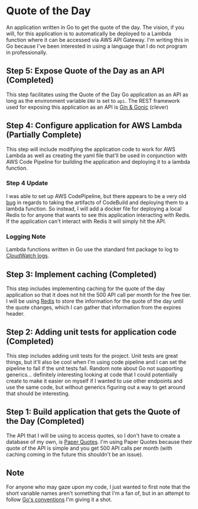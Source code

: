 # Quote of the Day

An application written in Go to get the quote of the day. The vision, if you will, for this application is to automatically be deployed to a Lambda function where it can be accessed via AWS API Gateway. I'm writing this in Go because I've been interested in using a language that I do not program in professionally.

## Step 5: Expose Quote of the Day as an API (Completed)

This step facilitates using the Quote of the Day Go application as an API as long as the environment variable `ENV` is set to `api`. The REST framework used for exposing this application as an API is [Gin & Gonic](https://github.com/gin-gonic/gin) (clever)

## Step 4: Configure application for AWS Lambda (Partially Complete)

This step will include modifying the application code to work for AWS Lambda as well as creating the yaml file that'll be used in conjunction with AWS Code Pipeline for building the application and deploying it to a lambda function.

### Step 4 Update

I was able to set up AWS CodePipeline, but there appears to be a very old [bug](https://forums.aws.amazon.com/thread.jspa?messageID=864336) in regards to taking the artifacts of CodeBuild and deploying them to a lambda function. So instead, I will add a docker file for deploying a local Redis to for anyone that wants to see this application interacting with Redis. If the application can't interact with Redis it will simply hit the API.

### Logging Note

Lambda functions written in Go use the standard fmt package to log to [CloudWatch logs](https://docs.aws.amazon.com/lambda/latest/dg/golang-logging.html).

## Step 3: Implement caching (Completed)

This step includes implementing caching for the quote of the day application so that it does not hit the 500 API call per month for the free tier. I will be using [Redis][redis] to store the information for the quote of the day until the quote changes, which I can gather that information from the expires header.

## Step 2: Adding unit tests for application code (Completed)

This step includes adding unit tests for the project. Unit tests are great things, but it'll also be cool when I'm using code pipeline and I can set the pipeline to fail if the unit tests fail. Random note about Go not supporting generics... definitely interesting looking at code that I could potentially create to make it easier on myself if I wanted to use other endpoints and use the same code, but without generics figuring out a way to get around that should be interesting.

## Step 1: Build application that gets the Quote of the Day (Completed)

The API that I will be using to access quotes, so I don't have to create a database of my own, is [Paper Quotes][paper-quotes]. I'm using Paper Quotes because their quote of the API is simple and you get 500 API calls per month (with caching coming in the future this shouldn't be an issue).

## Note

For anyone who may gaze upon my code, I just wanted to first note that the short variable names aren't something that I'm a fan of, but in an attempt to follow [Go's conventions][golang] I'm giving it a shot.

[paper-quotes]: http://paperquotes.com/
[golang]: https://github.com/golang/go/wiki/CodeReviewComments#variable-names
[redis]: https://redis.io/
